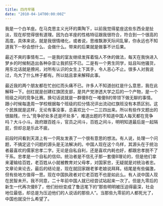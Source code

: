 ```yaml
---
title: 四月牢骚
date: "2010-04-14T00:00:00Z"
---
```


我是一个白羊座。在马克思主义光环的熏陶下，以前我觉得星座这些东西全是扯淡，现在却觉得很有道理。因为白羊座的性格特征跟我很符合，符合到一个很高的高度。具体来说，就是我很情绪化，或者说，思维飘渺天际间乱窜，你永远也不知道我下一秒会想什么、会做什么。带来的后果就是做事不计后果。

最近不爽的事情有二。一是我的室友继续发挥着恼人不休的做法，每天在我快进入梦乡的时候制造出各种杂音让我抓狂不已。二是有一个男生同学，姑且叫他骚货，用东北话就是撩闲，对所有认识的女生上下其手，令人恶心不止。很多人对我说过，鸟大了什么林子都有。所以姑且拿来解释此事。

最近我的两个朋友都在忙创红而头痛不已。许多人不知道创红是什么意思，我在此解释一下。创红就是创建红旗团支部，是共产党渗透大学之后的一个产物，是一个班级之间的竞争比赛。换句话说就是一群傻B在一堆傻B的带领下做无聊的事情。跟小时候每逢周一学校根据每个班级的扣分情况评出流动红旗班没有本质区别。这个民族就是这样，无论有事没事，总喜欢比个一二三四出来。所以有些作文题出的很脑残，什么“竞争好处多还是坏处多”，难道出题的不知道中国人每天都在竞争吗？大斗小斗。政府跟百姓斗，官员之间斗，百姓之间斗，明明知道最后是一起隔屁，但却总是乐此不疲。

前段时间看到天涯上有一个网友发表了一个很有意思的想法。有人说，处理一个问题，不搞定这个问题的源头是无法解决的。中国人现在这个鸟样，其源头在于统治者最喜欢的儒家忠孝二字。无论是自私自利，还是喜欢内耗也好，都跟忠孝脱不了干系。忠孝是一个自私的信仰。统治者是不信孔子那一套傻B理论的，但是他们拿来灌输给百姓，老百姓从小就被教育对父母孝，对国家忠，无疑就是对统治者忠。文章论来论去，最后的结论是，现在就回家跟老爹老娘说拜拜。结尾是有些偏激，但有些地方值得一思。现在中国执政者对它老百姓不也是如此么。有人说中国人现在民智未开。我不同意，二十年前中国人就已经尝试站起来一次了。但是九零后的新生一代再次傻B了，他们纷纷变成了鲁迅笔下的“那些明明被压迫得最深，社会地位最低，却总是为压迫他们的人说话的那些人”。当那些九零前的人都死光了，中国也就没什么希望了。